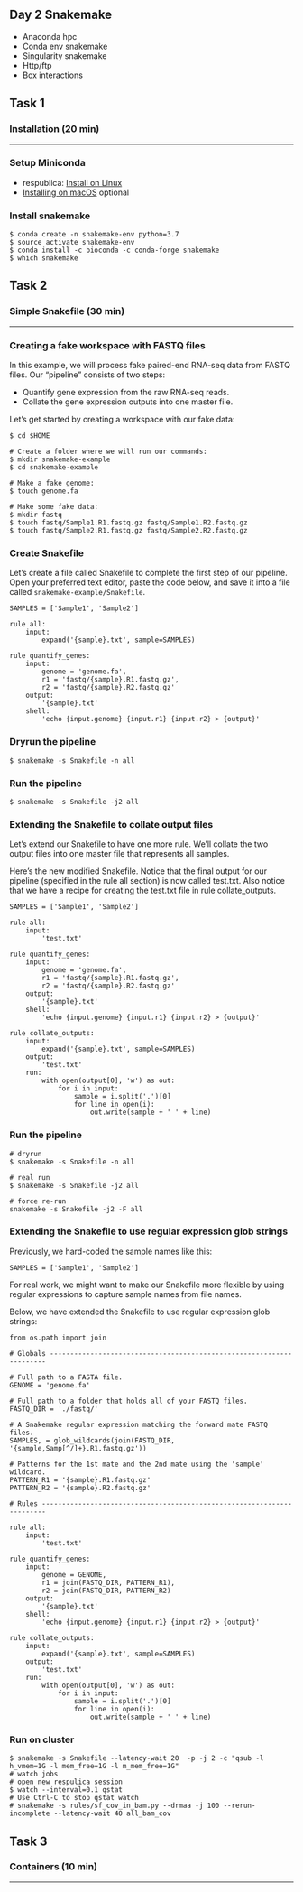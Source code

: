 ## Day 2 Snakemake
* Anaconda hpc 
* Conda env snakemake
* Singularity snakemake 
* Http/ftp
* Box interactions

## Task 1
### Installation (20 min)
---

### Setup Miniconda
* respublica: [Install on Linux](https://conda.io/projects/conda/en/latest/user-guide/install/linux.html)
* [Installing on macOS](https://conda.io/projects/conda/en/latest/user-guide/install/macos.html) optional

### Install snakemake
```
$ conda create -n snakemake-env python=3.7
$ source activate snakemake-env
$ conda install -c bioconda -c conda-forge snakemake
$ which snakemake
```

## Task 2
### Simple Snakefile (30 min)
---

### Creating a fake workspace with FASTQ files
In this example, we will process fake paired-end RNA-seq data from FASTQ files. Our “pipeline” consists of two steps:

* Quantify gene expression from the raw RNA-seq reads.
* Collate the gene expression outputs into one master file.

Let’s get started by creating a workspace with our fake data:

```
$ cd $HOME

# Create a folder where we will run our commands:
$ mkdir snakemake-example
$ cd snakemake-example

# Make a fake genome:
$ touch genome.fa

# Make some fake data:
$ mkdir fastq
$ touch fastq/Sample1.R1.fastq.gz fastq/Sample1.R2.fastq.gz
$ touch fastq/Sample2.R1.fastq.gz fastq/Sample2.R2.fastq.gz
```

### Create Snakefile
Let’s create a file called Snakefile to complete the first step of our pipeline. Open your preferred text editor, paste the code below, and save it into a file called `snakemake-example/Snakefile`.

```
SAMPLES = ['Sample1', 'Sample2']

rule all:
    input:
        expand('{sample}.txt', sample=SAMPLES)

rule quantify_genes:
    input:
        genome = 'genome.fa',
        r1 = 'fastq/{sample}.R1.fastq.gz',
        r2 = 'fastq/{sample}.R2.fastq.gz'
    output:
        '{sample}.txt'
    shell:
        'echo {input.genome} {input.r1} {input.r2} > {output}'
```

### Dryrun the pipeline
```
$ snakemake -s Snakefile -n all
```

### Run the pipeline
```
$ snakemake -s Snakefile -j2 all
```

### Extending the Snakefile to collate output files
Let’s extend our Snakefile to have one more rule. We’ll collate the two output files into one master file that represents all samples.

Here’s the new modified Snakefile. Notice that the final output for our pipeline (specified in the rule all section) is now called test.txt. Also notice that we have a recipe for creating the test.txt file in rule collate_outputs.

```
SAMPLES = ['Sample1', 'Sample2']

rule all:
    input:
        'test.txt'

rule quantify_genes:
    input:
        genome = 'genome.fa',
        r1 = 'fastq/{sample}.R1.fastq.gz',
        r2 = 'fastq/{sample}.R2.fastq.gz'
    output:
        '{sample}.txt'
    shell:
        'echo {input.genome} {input.r1} {input.r2} > {output}'

rule collate_outputs:
    input:
        expand('{sample}.txt', sample=SAMPLES)
    output:
        'test.txt'
    run:
        with open(output[0], 'w') as out:
            for i in input:
                sample = i.split('.')[0]
                for line in open(i):
                    out.write(sample + ' ' + line)
```

### Run the pipeline
```
# dryrun
$ snakemake -s Snakefile -n all

# real run
$ snakemake -s Snakefile -j2 all

# force re-run
snakemake -s Snakefile -j2 -F all
```

### Extending the Snakefile to use regular expression glob strings
Previously, we hard-coded the sample names like this:
```
SAMPLES = ['Sample1', 'Sample2']
```
For real work, we might want to make our Snakefile more flexible by using regular expressions to capture sample names from file names.

Below, we have extended the Snakefile to use regular expression glob strings:
```
from os.path import join

# Globals ---------------------------------------------------------------------

# Full path to a FASTA file.
GENOME = 'genome.fa'

# Full path to a folder that holds all of your FASTQ files.
FASTQ_DIR = './fastq/'

# A Snakemake regular expression matching the forward mate FASTQ files.
SAMPLES, = glob_wildcards(join(FASTQ_DIR, '{sample,Samp[^/]+}.R1.fastq.gz'))

# Patterns for the 1st mate and the 2nd mate using the 'sample' wildcard.
PATTERN_R1 = '{sample}.R1.fastq.gz'
PATTERN_R2 = '{sample}.R2.fastq.gz'

# Rules -----------------------------------------------------------------------

rule all:
    input:
        'test.txt'

rule quantify_genes:
    input:
        genome = GENOME,
        r1 = join(FASTQ_DIR, PATTERN_R1),
        r2 = join(FASTQ_DIR, PATTERN_R2)
    output:
        '{sample}.txt'
    shell:
        'echo {input.genome} {input.r1} {input.r2} > {output}'

rule collate_outputs:
    input:
        expand('{sample}.txt', sample=SAMPLES)
    output:
        'test.txt'
    run:
        with open(output[0], 'w') as out:
            for i in input:
                sample = i.split('.')[0]
                for line in open(i):
                    out.write(sample + ' ' + line)
```

### Run on cluster
```
$ snakemake -s Snakefile --latency-wait 20  -p -j 2 -c "qsub -l h_vmem=1G -l mem_free=1G -l m_mem_free=1G"
# watch jobs
# open new respulica session
$ watch --interval=0.1 qstat
# Use Ctrl-C to stop qstat watch
# snakemake -s rules/sf_cov_in_bam.py --drmaa -j 100 --rerun-incomplete --latency-wait 40 all_bam_cov
```

## Task 3
### Containers (10 min)
---
